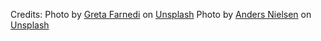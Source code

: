 Credits:
Photo by <a href="https://unsplash.com/@gretafarnedi?utm_content=creditCopyText&utm_medium=referral&utm_source=unsplash">Greta Farnedi</a> on <a href="https://unsplash.com/photos/green-leafed-trees-under-blue-sky-j_AZBw3FqZI?utm_content=creditCopyText&utm_medium=referral&utm_source=unsplash">Unsplash</a>
Photo by <a href="https://unsplash.com/@andersn?utm_content=creditCopyText&utm_medium=referral&utm_source=unsplash">Anders Nielsen</a> on <a href="https://unsplash.com/photos/brown-rocky-mountain-under-blue-sky-during-daytime-FS_uLXIifzo?utm_content=creditCopyText&utm_medium=referral&utm_source=unsplash">Unsplash</a>
      